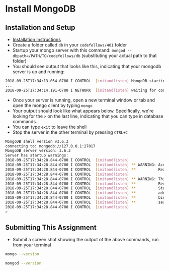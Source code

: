 # Install MongoDB

## Installation and Setup

- [Installation Instructions](https://docs.mongodb.com/manual/installation/)
- Create a folder called `db` in  your `codefellows/401` folder
- Startup your mongo server with this command: `mongod --dbpath=/PATH/TO/codefellows/db` (substituting your actual path to that folder)
- You should see output that looks like this, indicating that your mongodb server is up and running:

```bash
2018-09-25T17:34:13.054-0700 I CONTROL  [initandlisten] MongoDB starting : pid=75078 port=27017 dbpath=/Users/john/codefellows/tools/db 64-bit host=cfc.localdomain
...
2018-09-25T17:34:14.191-0700 I NETWORK  [initandlisten] waiting for connections on port 27017
```

- Once your server is running, open a new terminal window or tab and open the mongo client by typing `mongo`
- Your output should look like what appears below. Specifically, we're looking for the `>` on the last line, indicating that you can type in database commands.
- You can type `exit` to leave the shell
- Stop the server in the other terminal by pressing `CTRL+C`

```bash
MongoDB shell version v3.6.3
connecting to: mongodb://127.0.0.1:27017
MongoDB server version: 3.6.3
Server has startup warnings:
2018-09-25T17:34:28.844-0700 I CONTROL  [initandlisten]
2018-09-25T17:34:28.844-0700 I CONTROL  [initandlisten] ** WARNING: Access control is not enabled for the database.
2018-09-25T17:34:28.844-0700 I CONTROL  [initandlisten] **          Read and write access to data and configuration is unrestricted.
2018-09-25T17:34:28.844-0700 I CONTROL  [initandlisten]
2018-09-25T17:34:28.844-0700 I CONTROL  [initandlisten] ** WARNING: This server is bound to localhost.
2018-09-25T17:34:28.844-0700 I CONTROL  [initandlisten] **          Remote systems will be unable to connect to this server.
2018-09-25T17:34:28.844-0700 I CONTROL  [initandlisten] **          Start the server with --bind_ip <address> to specify which IP
2018-09-25T17:34:28.844-0700 I CONTROL  [initandlisten] **          addresses it should serve responses from, or with --bind_ip_all to
2018-09-25T17:34:28.844-0700 I CONTROL  [initandlisten] **          bind to all interfaces. If this behavior is desired, start the
2018-09-25T17:34:28.844-0700 I CONTROL  [initandlisten] **          server with --bind_ip 127.0.0.1 to disable this warning.
2018-09-25T17:34:28.844-0700 I CONTROL  [initandlisten]
>
```

## Submitting This Assignment

- Submit a screen shot showing the output of the above commands, run from your terminal

```bash
mongo --version

mongod --version
```
